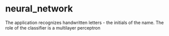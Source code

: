 # neural_network
The application recognizes handwritten letters - the initials of the name. The role of the classifier is a multilayer perceptron
